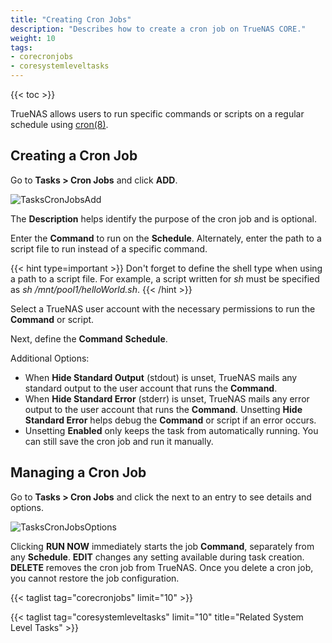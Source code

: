 ```yaml
---
title: "Creating Cron Jobs"
description: "Describes how to create a cron job on TrueNAS CORE." 
weight: 10
tags:
- corecronjobs
- coresystemleveltasks
---
```


{{< toc >}}

TrueNAS allows users to run specific commands or scripts on a regular schedule using [cron(8)](https://man.openbsd.org/cron.8 "Cron Man Page").

## Creating a Cron Job

Go to **Tasks > Cron Jobs** and click **ADD**.

![TasksCronJobsAdd](/images/CORE/12.0/TasksCronJobsAdd.png "Creating a new Cron Job")

The **Description** helps identify the purpose of the cron job and is optional.

Enter the **Command** to run on the **Schedule**.
Alternately, enter the path to a script file to run instead of a specific command.

{{< hint type=important >}}
Don't forget to define the shell type when using a path to a script file.
For example, a script written for *sh* must be specified as *sh /mnt/pool1/helloWorld.sh*.
{{< /hint >}}

Select a TrueNAS user account with the necessary permissions to run the **Command** or script.

Next, define the **Command** **Schedule**.

Additional Options:
* When **Hide Standard Output** (stdout) is unset, TrueNAS mails any standard output to the user account that runs the **Command**.
* When **Hide Standard Error** (stderr) is unset, TrueNAS mails any error output to the user account that runs the **Command**. Unsetting  **Hide Standard Error** helps debug the **Command** or script if an error occurs.
* Unsetting **Enabled** only keeps the task from automatically running. You can still save the cron job and run it manually.

## Managing a Cron Job

Go to **Tasks > Cron Jobs** and click the <i class="fa fa-chevron-right"></i> next to an entry to see details and options.

![TasksCronJobsOptions](/images/CORE/12.0/TasksCronJobsOptions.png "Options for an existing cron job")

Clicking **RUN NOW** immediately starts the job **Command**, separately from any **Schedule**.
**EDIT** changes any setting available during task creation.
**DELETE** removes the cron job from TrueNAS. Once you delete a cron job, you cannot restore the job configuration.

{{< taglist tag="corecronjobs" limit="10" >}}

{{< taglist tag="coresystemleveltasks" limit="10" title="Related System Level Tasks" >}}
